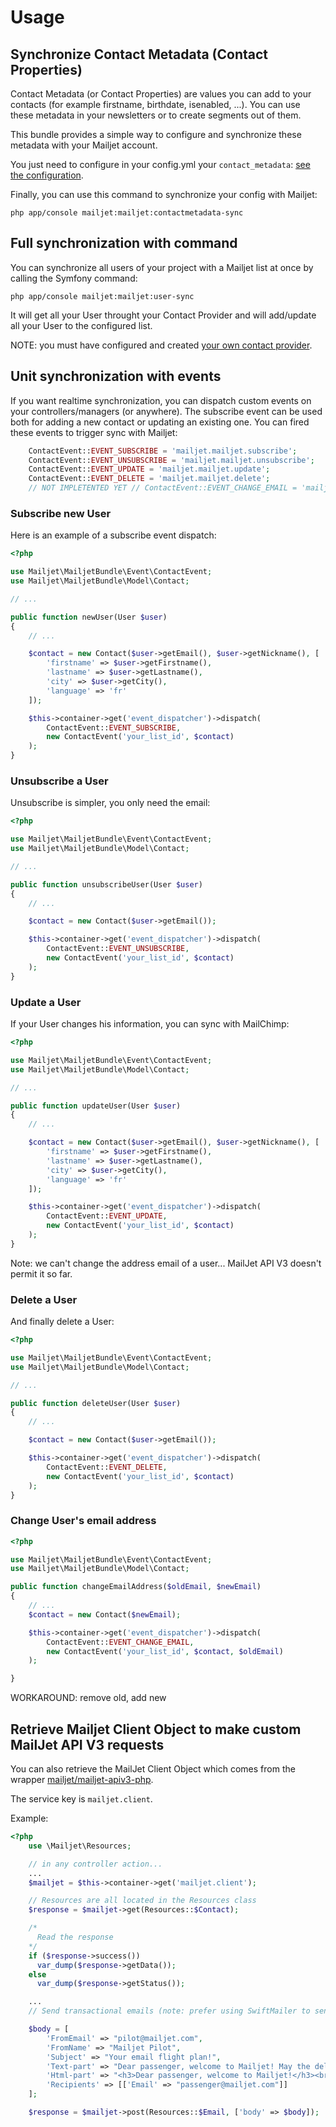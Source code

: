 # Usage

## Synchronize Contact Metadata (Contact Properties)

Contact Metadata (or Contact Properties) are values you can add to your contacts (for example firstname, birthdate, isenabled, ...).
You can use these metadata in your newsletters or to create segments out of them.

This bundle provides a simple way to configure and synchronize these metadata with your Mailjet account.

You just need to configure in your config.yml your `contact_metadata`: [see the configuration](configuration.md).

Finally, you can use this command to synchronize your config with Mailjet:

    php app/console mailjet:mailjet:contactmetadata-sync


## Full synchronization with command

You can synchronize all users of your project with a Mailjet list at once by calling the Symfony command:

    php app/console mailjet:mailjet:user-sync


It will get all your User throught your Contact Provider and will add/update all your User to the configured list.

NOTE: you must have configured and created [your own contact provider](contact-provider.md).

## Unit synchronization with events

If you want realtime synchronization, you can dispatch custom events on your controllers/managers (or anywhere). The subscribe event can be used both for adding a new contact or updating an existing one. You can fired these events to trigger sync with Mailjet:

```php
    ContactEvent::EVENT_SUBSCRIBE = 'mailjet.mailjet.subscribe';
    ContactEvent::EVENT_UNSUBSCRIBE = 'mailjet.mailjet.unsubscribe';
    ContactEvent::EVENT_UPDATE = 'mailjet.mailjet.update';
    ContactEvent::EVENT_DELETE = 'mailjet.mailjet.delete';
    // NOT IMPLETENTED YET // ContactEvent::EVENT_CHANGE_EMAIL = 'mailjet.mailjet.change_email';
```

### Subscribe new User

Here is an example of a subscribe event dispatch:

```php
<?php

use Mailjet\MailjetBundle\Event\ContactEvent;
use Mailjet\MailjetBundle\Model\Contact;

// ...

public function newUser(User $user)
{
    // ...

    $contact = new Contact($user->getEmail(), $user->getNickname(), [
        'firstname' => $user->getFirstname(),
        'lastname' => $user->getLastname(),
        'city' => $user->getCity(),
        'language' => 'fr'
    ]);

	$this->container->get('event_dispatcher')->dispatch(
        ContactEvent::EVENT_SUBSCRIBE,
        new ContactEvent('your_list_id', $contact)
    );
}
```

### Unsubscribe a User

Unsubscribe is simpler, you only need the email:

```php
<?php

use Mailjet\MailjetBundle\Event\ContactEvent;
use Mailjet\MailjetBundle\Model\Contact;

// ...

public function unsubscribeUser(User $user)
{
    // ...

    $contact = new Contact($user->getEmail());

    $this->container->get('event_dispatcher')->dispatch(
        ContactEvent::EVENT_UNSUBSCRIBE,
        new ContactEvent('your_list_id', $contact)
    );
}
```

### Update a User

If your User changes his information, you can sync with MailChimp:

```php
<?php

use Mailjet\MailjetBundle\Event\ContactEvent;
use Mailjet\MailjetBundle\Model\Contact;

// ...

public function updateUser(User $user)
{
    // ...

    $contact = new Contact($user->getEmail(), $user->getNickname(), [
        'firstname' => $user->getFirstname(),
        'lastname' => $user->getLastname(),
        'city' => $user->getCity(),
        'language' => 'fr'
    ]);

    $this->container->get('event_dispatcher')->dispatch(
        ContactEvent::EVENT_UPDATE,
        new ContactEvent('your_list_id', $contact)
    );
}
```

Note: we can't change the address email of a user... MailJet API V3 doesn't permit it so far.


### Delete a User

And finally delete a User:


```php
<?php

use Mailjet\MailjetBundle\Event\ContactEvent;
use Mailjet\MailjetBundle\Model\Contact;

// ...

public function deleteUser(User $user)
{
    // ...

    $contact = new Contact($user->getEmail());

    $this->container->get('event_dispatcher')->dispatch(
        ContactEvent::EVENT_DELETE,
        new ContactEvent('your_list_id', $contact)
    );
}
```

### Change User's email address

```php
<?php

use Mailjet\MailjetBundle\Event\ContactEvent;
use Mailjet\MailjetBundle\Model\Contact;

public function changeEmailAddress($oldEmail, $newEmail)
{
    // ...
    $contact = new Contact($newEmail);

    $this->container->get('event_dispatcher')->dispatch(
        ContactEvent::EVENT_CHANGE_EMAIL,
        new ContactEvent('your_list_id', $contact, $oldEmail)
    );

}
```

WORKAROUND: remove old, add new

## Retrieve Mailjet Client Object to make custom MailJet API V3 requests

You can also retrieve the MailJet Client Object which comes from the wrapper [mailjet/mailjet-apiv3-php](https://github.com/mailjet/mailjet-apiv3-php).

The service key is `mailjet.client`.

Example:

``` php
<?php
    use \Mailjet\Resources;

    // in any controller action...
    ...
    $mailjet = $this->container->get('mailjet.client');

    // Resources are all located in the Resources class
    $response = $mailjet->get(Resources::$Contact);

    /*
      Read the response
    */
    if ($response->success())
      var_dump($response->getData());
    else
      var_dump($response->getStatus());

    ...
    // Send transactional emails (note: prefer using SwiftMailer to send transactionnal emails)

    $body = [
        'FromEmail' => "pilot@mailjet.com",
        'FromName' => "Mailjet Pilot",
        'Subject' => "Your email flight plan!",
        'Text-part' => "Dear passenger, welcome to Mailjet! May the delivery force be with you!",
        'Html-part' => "<h3>Dear passenger, welcome to Mailjet!</h3><br />May the delivery force be with you!",
        'Recipients' => [['Email' => "passenger@mailjet.com"]]
    ];

    $response = $mailjet->post(Resources::$Email, ['body' => $body]);

```
